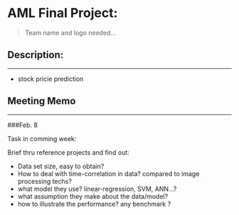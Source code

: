 AML Final Project:
=============

> Team name and logo needed...


## Description:
---------
- stock pricie prediction

## Meeting Memo
-------

###Feb. 8

Task in comming week:

Brief thru reference projects and find out:

- Data set size, easy to obtain?
- How to deal with time-correlation in data? compared to image processing techs?
- what model they use? linear-regression, SVM, ANN...?
- what assumption they make about the data/model?
- how to illustrate the performance? any benchmark ?


